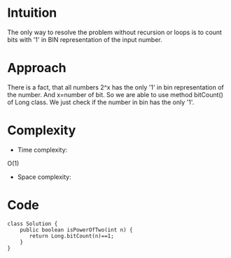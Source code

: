 # Intuition
<!-- Describe your first thoughts on how to solve this problem. -->
The only way to resolve the problem without recursion or loops is to count bits with '1' in BIN representation of the input number. 
# Approach
<!-- Describe your approach to solving the problem. -->
There is a fact, that all numbers 2^x has the only '1' in bin representation of the number. And x=number of bit. So we are able to use method bitCount() of Long class. We just check if the number in bin has the only '1'.
# Complexity
- Time complexity:
<!-- Add your time complexity here, e.g. $$O(n)$$ -->
O(1)
- Space complexity:
<!-- Add your space complexity here, e.g. $$O(n)$$ -->

# Code
```
class Solution {
    public boolean isPowerOfTwo(int n) {
       return Long.bitCount(n)==1;
    }
}
```